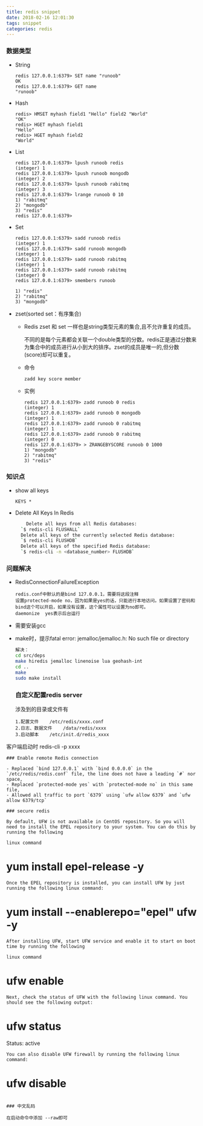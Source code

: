 ```yaml
---
title: redis snippet
date: 2018-02-16 12:01:30
tags: snippet
categories: redis
---
```


### 数据类型

- String
  
  ```
  redis 127.0.0.1:6379> SET name "runoob"
  OK
  redis 127.0.0.1:6379> GET name
  "runoob"
  ```

- Hash
  
  ```
  redis> HMSET myhash field1 "Hello" field2 "World"
  "OK"
  redis> HGET myhash field1
  "Hello"
  redis> HGET myhash field2
  "World"
  ```

- List
  
  ```
  redis 127.0.0.1:6379> lpush runoob redis
  (integer) 1
  redis 127.0.0.1:6379> lpush runoob mongodb
  (integer) 2
  redis 127.0.0.1:6379> lpush runoob rabitmq
  (integer) 3
  redis 127.0.0.1:6379> lrange runoob 0 10
  1) "rabitmq"
  2) "mongodb"
  3) "redis"
  redis 127.0.0.1:6379>
  ```

- Set
  
  ```
  redis 127.0.0.1:6379> sadd runoob redis
  (integer) 1
  redis 127.0.0.1:6379> sadd runoob mongodb
  (integer) 1
  redis 127.0.0.1:6379> sadd runoob rabitmq
  (integer) 1
  redis 127.0.0.1:6379> sadd runoob rabitmq
  (integer) 0
  redis 127.0.0.1:6379> smembers runoob
  
  1) "redis"
  2) "rabitmq"
  3) "mongodb"
  ```

- zset(sorted set：有序集合)
  
  - Redis zset 和 set 一样也是string类型元素的集合,且不允许重复的成员。
    
    不同的是每个元素都会关联一个double类型的分数。redis正是通过分数来为集合中的成员进行从小到大的排序。zset的成员是唯一的,但分数(score)却可以重复。
  
  - 命令
    
    ```
    zadd key score member 
    ```
  
  - 实例
    
    ```
    redis 127.0.0.1:6379> zadd runoob 0 redis
    (integer) 1
    redis 127.0.0.1:6379> zadd runoob 0 mongodb
    (integer) 1
    redis 127.0.0.1:6379> zadd runoob 0 rabitmq
    (integer) 1
    redis 127.0.0.1:6379> zadd runoob 0 rabitmq
    (integer) 0
    redis 127.0.0.1:6379> > ZRANGEBYSCORE runoob 0 1000
    1) "mongodb"
    2) "rabitmq"
    3) "redis"
    ```

### 知识点

- show all keys
  
  `KEYS *`

- Delete All Keys In Redis
  
  ```bash
      Delete all keys from all Redis databases:
    `$ redis-cli FLUSHALL`
    Delete all keys of the currently selected Redis database:
    `$ redis-cli FLUSHDB`
    Delete all keys of the specified Redis database:
    `$ redis-cli -n <database_number> FLUSHDB`
  ```

### 问题解决

- RedisConnectionFailureException
  
  ```
  redis.conf中默认的是bind 127.0.0.1，需要将这段注释
  设置protected-mode no，因为如果是yes的话，只能进行本地访问。如果设置了密码和bind这个可以开启，如果没有设置，这个属性可以设置为no即可。
  daemonize  yes表示后台运行
  ```

- 需要安装gcc

- make时，提示fatal error: jemalloc/jemalloc.h: No such file or directory
  
  ```bash
  解决：   
  cd src/deps
  make hiredis jemalloc linenoise lua geohash-int
  cd ..
  make
  sudo make install
  ```
  
  ### 自定义配置redis server
  
  涉及到的目录或文件有
  
  ```
  1.配置文件    /etc/redis/xxxx.conf
  2.日志、数据文件    /data/redis/xxxx
  3.启动脚本    /etc/init.d/redis_xxxx
  ```

客户端启动时    redis-cli -p xxxx

```
### Enable remote Redis connection

- Replaced `bind 127.0.0.1` with `bind 0.0.0.0` in the `/etc/redis/redis.conf` file, the line does not have a leading `#` nor space,
- Replaced `protected-mode yes` with `protected-mode no` in this same file,
- Allowed all traffic to port `6379` using `ufw allow 6379` and `ufw allow 6379/tcp`

### secure redis

By default, UFW is not available in CentOS repository. So you will need to install the EPEL repository to your system. You can do this by running the following 

linux command
```

# yum install epel-release -y

```
Once the EPEL repository is installed, you can install UFW by just running the following linux command:
```

# yum install --enablerepo="epel" ufw -y

```
After installing UFW, start UFW service and enable it to start on boot time by running the following 

linux command
```

# ufw enable

```
Next, check the status of UFW with the following linux command. You should see the following output:
```

# ufw status

Status: active 

```
You can also disable UFW firewall by running the following linux command:
```

# ufw disable

```

### 中文乱码

在启动命令中添加 --raw即可